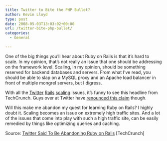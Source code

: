 ```yaml
---
title: Twitter to Bite the PHP Bullet?
author: Kevin Lloyd
type: post
date: 2008-05-03T13:03:02+00:00
url: /twitter-bite-php-bullet/
categories:
  - General

---
```

One of the big things you&#8217;ll hear about Ruby on Rails is that it&#8217;s hard to scale. In my opinion, that&#8217;s not really an issue that one should be addressing on the framework level. Scaling, in my opinion, should be something reserved for backend databases and servers. From what I&#8217;ve read, you should be able to slap on a MySQL proxy and an Apache load balancer in front of multiple mongrel servers, but I digress.

With all the [Twitter][1] [Rails][2] [scaling][3] issues, it&#8217;s funny to see this headline from TechCrunch. Guys over at Twitter have [renounced this claim][4] though.

Will this make me abandon my quest for learning Ruby on Rails? I highly doubt it. Scaling becomes an issue on extremely high traffic sites. And a lot of the issues that come into play with such a high traffic site, can be easily remedied by things like optimizing queries and caching.

Source: [Twitter Said To Be Abandoning Ruby on Rails][5] [TechCrunch]

 [1]: http://glu.ttono.us/articles/2007/04/15/on-twitter-rails-and-community
 [2]: http://www.radicalbehavior.com/5-question-interview-with-twitter-developer-alex-payne/
 [3]: http://highscalability.com/scaling-twitter-making-twitter-10000-percent-faster
 [4]: http://twitter.com/ev/statuses/801530348
 [5]: http://www.techcrunch.com/2008/05/01/twitter-said-to-be-abandoning-ruby-on-rails/